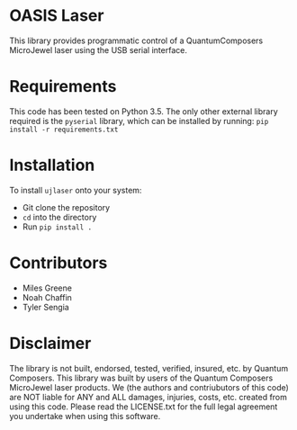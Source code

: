# OASIS Laser
This library provides programmatic control of a QuantumComposers MicroJewel laser using the USB serial interface.	
# Requirements
This code has been tested on Python 3.5.
The only other external library required is the `pyserial` library, which can be installed by running:
`pip install -r requirements.txt`

# Installation
To install `ujlaser` onto your system:
- Git clone the repository
- `cd` into the directory
- Run `pip install .`

# Contributors
- Miles Greene
- Noah Chaffin
- Tyler Sengia

# Disclaimer
The library is not built, endorsed, tested, verified, insured, etc. by Quantum Composers. This library was built by users of the Quantum Composers MicroJewel laser products. We (the authors and contriubutors of this code) are NOT liable for ANY and ALL damages, injuries, costs, etc. created from using this code. Please read the LICENSE.txt for the full legal agreement you undertake when using this software.
